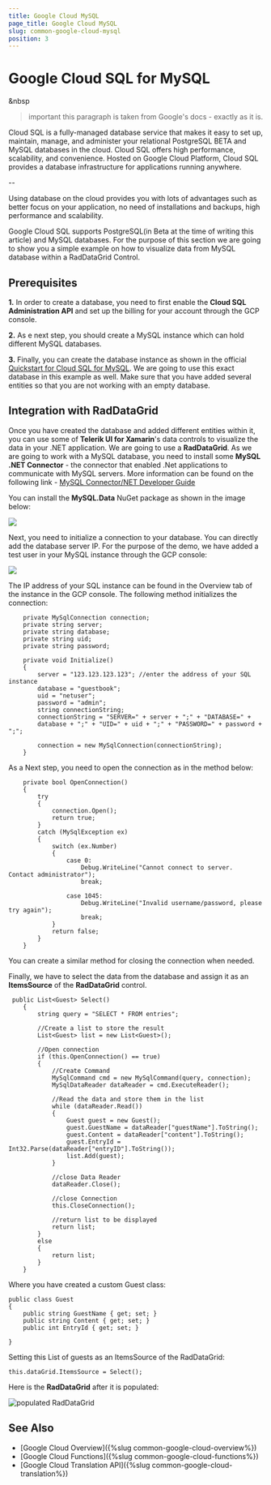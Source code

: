 ```yaml
---
title: Google Cloud MySQL 
page_title: Google Cloud MySQL 
slug: common-google-cloud-mysql
position: 3
---
```


# Google Cloud SQL for MySQL 

&nbsp

>important this paragraph is taken from Google's docs - exactly as it is.

Cloud SQL is a fully-managed database service that makes it easy to set up, maintain, manage, and administer your relational PostgreSQL BETA and MySQL databases in the cloud. Cloud SQL offers high performance, scalability, and convenience. Hosted on Google Cloud Platform, Cloud SQL provides a database infrastructure for applications running anywhere.

--

Using database on the cloud provides you with lots of advantages such as better focus on your application, no need of installations and backups, high performance and scalability.

Google Cloud SQL supports PostgreSQL(in Beta at the time of writing this article) and MySQL databases. For the purpose of this section we are going to show you a simple example on how to visualize data from MySQL database within a RadDataGrid Control.

## Prerequisites

**1.** In order to create a database, you need to first enable the **Cloud SQL Administration API** and set up the billing for your account through the GCP console.

**2.** As e next step, you should create a MySQL instance which can hold different MySQL databases.

**3.** Finally, you can create the database instance as shown in the official [Quickstart for Cloud SQL for MySQL](https://cloud.google.com/sql/docs/mysql/quickstart). We are going to use this exact database in this example as well. Make sure that you have added several entities so that you are not working with an empty database.

## Integration with RadDataGrid

Once you have created the database and added different entities within it, you can use some of **Telerik UI for Xamarin**'s data controls to visualize the data in your .NET application. We are going to use a **RadDataGrid**.
As we are going to work with a MySQL database, you need to install some **MySQL .NET Connector** - the connector that enabled .Net applications to communicate with MySQL servers. More information can be found on the following link - [MySQL Connector/NET Developer Guide](https://dev.mysql.com/doc/connector-net/en/)

You can install the **MySQL.Data** NuGet package as shown in the image below:

![](../images/mysql_nuget_package.png)

Next, you need to initialize a connection to your database. You can directly add the database server IP. For the purpose of the demo, we have added a test user in your MySQL instance through the GCP console:

![](../images/cloud_sql_user.png)

The IP address of your SQL instance can be found in the Overview tab of the instance in the GCP console. The following method initializes the connection:
	
		private MySqlConnection connection;
		private string server;
	    private string database;
		private string uid;
		private string password;
	
        private void Initialize()
        {
            server = "123.123.123.123"; //enter the address of your SQL instance 
            database = "guestbook";
            uid = "netuser";
            password = "admin";
            string connectionString;
            connectionString = "SERVER=" + server + ";" + "DATABASE=" +
            database + ";" + "UID=" + uid + ";" + "PASSWORD=" + password + ";";

            connection = new MySqlConnection(connectionString);
        }

As a Next step, you need to open the connection as in the method below:

        private bool OpenConnection()
        {
            try
            {
                connection.Open();
                return true;
            }
            catch (MySqlException ex)
            {
                switch (ex.Number)
                {
                    case 0:
                        Debug.WriteLine("Cannot connect to server.  Contact administrator");
                        break;

                    case 1045:
                        Debug.WriteLine("Invalid username/password, please try again");
                        break;
                }
                return false;
            }
        }

You can create a similar method for closing the connection when needed.

Finally, we have to select the data from the database and assign it as an **ItemsSource** of the **RadDataGrid** control.

     public List<Guest> Select()
        {
            string query = "SELECT * FROM entries";

            //Create a list to store the result
            List<Guest> list = new List<Guest>();

            //Open connection
            if (this.OpenConnection() == true)
            {
                //Create Command
                MySqlCommand cmd = new MySqlCommand(query, connection);
                MySqlDataReader dataReader = cmd.ExecuteReader();

                //Read the data and store them in the list
                while (dataReader.Read())
                {
                    Guest guest = new Guest();
                    guest.GuestName = dataReader["guestName"].ToString();
                    guest.Content = dataReader["content"].ToString();
                    guest.EntryId = Int32.Parse(dataReader["entryID"].ToString());
                    list.Add(guest);
                }

                //close Data Reader
                dataReader.Close();

                //close Connection
                this.CloseConnection();

                //return list to be displayed
                return list;
            }
            else
            {
                return list;
            }
        } 

Where you have created a custom Guest class:

	public class Guest
    {
        public string GuestName { get; set; }
        public string Content { get; set; }
        public int EntryId { get; set; }

    }

Setting this List of guests as an ItemsSource of the RadDataGrid:

    this.dataGrid.ItemsSource = Select();

Here is the **RadDataGrid** after it is populated:

![populated RadDataGrid](../images/sql_database.png)

## See Also

- [Google Cloud Overview]({%slug common-google-cloud-overview%})
- [Google Cloud Functions]({%slug common-google-cloud-functions%})
- [Google Cloud Translation API]({%slug common-google-cloud-translation%})